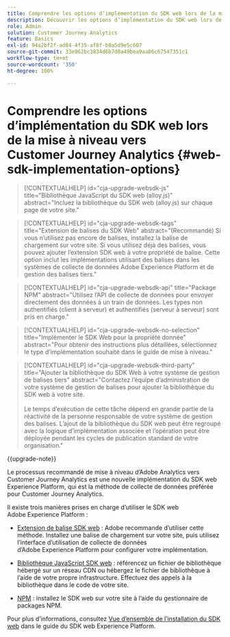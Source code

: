 ```yaml
---
title: Comprendre les options d’implémentation du SDK web lors de la mise à niveau vers Customer Journey Analytics
description: Découvrir les options d’implémentation du SDK web lors de la mise à niveau vers Customer Journey Analytics
role: Admin
solution: Customer Journey Analytics
feature: Basics
exl-id: 94a2bf2f-ad84-4f35-af8f-b8a5d9e5c607
source-git-commit: 33e962bc3834d6b7d0a49bea9aa06c67547351c1
workflow-type: tm+mt
source-wordcount: '350'
ht-degree: 100%

---
```


# Comprendre les options d’implémentation du SDK web lors de la mise à niveau vers Customer Journey Analytics {#web-sdk-implementation-options}

<!-- markdownlint-disable MD034 -->

>[!CONTEXTUALHELP]
>id="cja-upgrade-websdk-js"
>title="Bibliothèque JavaScript du SDK web (alloy.js)"
>abstract="Incluez la bibliothèque du SDK web (alloy.js) sur chaque page de votre site."

<!-- markdownlint-enable MD034 -->

<!-- markdownlint-disable MD034 -->

>[!CONTEXTUALHELP]
>id="cja-upgrade-websdk-tags"
>title="Extension de balises du SDK Web"
>abstract="(Recommandé) Si vous n’utilisez pas encore de balises, installez la balise de chargement sur votre site. Si vous utilisez déjà des balises, vous pouvez ajouter l’extension SDK web à votre propriété de balise. Cette option inclut les implémentations utilisant des balises dans les systèmes de collecte de données Adobe Experience Platform et de gestion des balises tiers."

<!-- markdownlint-enable MD034 -->

<!-- markdownlint-disable MD034 -->

>[!CONTEXTUALHELP]
>id="cja-upgrade-websdk-api"
>title="Package NPM"
>abstract="Utilisez l’API de collecte de données pour envoyer directement des données à un train de données. Les types non authentifiés (client à serveur) et authentifiés (serveur à serveur) sont pris en charge."

<!-- markdownlint-enable MD034 -->

<!-- markdownlint-disable MD034 -->

>[!CONTEXTUALHELP]
>id="cja-upgrade-websdk-no-selection"
>title="Implémenter le SDK Web pour la propriété donnée"
>abstract="Pour obtenir des instructions plus détaillées, sélectionnez le type d’implémentation souhaité dans le guide de mise à niveau."

<!-- markdownlint-enable MD034 -->

<!-- markdownlint-disable MD034 -->

>[!CONTEXTUALHELP]
>id="cja-upgrade-websdk-third-party"
>title="Ajouter la bibliothèque du SDK Web à votre système de gestion de balises tiers"
>abstract="Contactez l’équipe d’administration de votre système de gestion de balises pour ajouter la bibliothèque du SDK web à votre site.<br><br>Le temps d’exécution de cette tâche dépend en grande partie de la réactivité de la personne responsable de votre système de gestion des balises. L’ajout de la bibliothèque du SDK web peut être regroupé avec la logique d’implémentation associée et l’opération peut être déployée pendant les cycles de publication standard de votre organisation."

<!-- markdownlint-enable MD034 -->

{{upgrade-note}}

Le processus recommandé de mise à niveau d’Adobe Analytics vers Customer Journey Analytics est une nouvelle implémentation du SDK web Experience Platform, qui est la méthode de collecte de données préférée pour Customer Journey Analytics.

Il existe trois manières prises en charge d’utiliser le SDK web Adobe Experience Platform :

* [Extension de balise SDK web](https://experienceleague.adobe.com/fr/docs/experience-platform/web-sdk/install/extension) : Adobe recommande d’utiliser cette méthode. Installez une balise de chargement sur votre site, puis utilisez l’interface d’utilisation de collecte de données d’Adobe Experience Platform pour configurer votre implémentation.

* [Bibliothèque JavaScript SDK web](https://experienceleague.adobe.com/fr/docs/experience-platform/web-sdk/install/library) : référencez un fichier de bibliothèque hébergé sur un réseau CDN ou hébergez le fichier de bibliothèque à l’aide de votre propre infrastructure. Effectuez des appels à la bibliothèque dans le code de votre site.

* [NPM](https://experienceleague.adobe.com/fr/docs/experience-platform/web-sdk/install/npm) : installez le SDK web sur votre site à l’aide du gestionnaire de packages NPM.

Pour plus d’informations, consultez [Vue d’ensemble de l’installation du SDK web](https://experienceleague.adobe.com/fr/docs/experience-platform/web-sdk/install/overview) dans le guide du SDK web Experience Platform.
